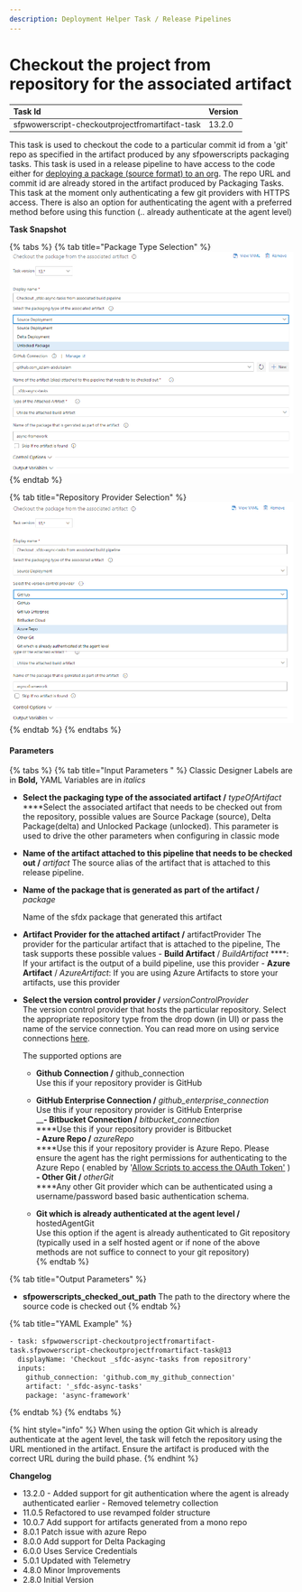```yaml
---
description: Deployment Helper Task / Release Pipelines
---
```


# Checkout the project from repository for the associated artifact

| Task Id | Version |
| :--- | :--- |
| sfpwowerscript-checkoutprojectfromartifact-task | 13.2.0 |

This task is used to checkout the code to a particular commit id from a 'git' repo as specified in the artifact produced by any  sfpowerscripts packaging tasks. This task is used in a release pipeline to have access to the code either for [deploying a package \(source format\) to an org](deploy-a-source-repo-to-org.md). The repo URL and commit id are already stored in the artifact produced by Packaging Tasks. This task at the moment only authenticating a few git  providers with HTTPS access. There is also an option for authenticating the agent with a preferred method before using this function \(.. already authenticate at the agent level\)

**Task Snapshot**

{% tabs %}
{% tab title="Package Type Selection" %}
![Checkout package artifacts support multiple types of packages](../../../.gitbook/assets/checkout-source-from-a-build-artifact.png)
{% endtab %}

{% tab title="Repository Provider Selection" %}
![Repository Provider Selection](../../../.gitbook/assets/checkout-source-from-a-build-artifact-reposiitory-options.png)
{% endtab %}
{% endtabs %}

#### **P**arameters

{% tabs %}
{% tab title="Input Parameters " %}
Classic Designer Labels are in **Bold,**  YAML Variables are in _italics_

* **Select the packaging type of the associated artifact /** _typeOfArtifact_ ****Select the associated artifact that needs to be checked out from the repository, possible values are Source Package \(source\), Delta Package\(delta\) and Unlocked Package \(unlocked\). This parameter is used to drive the other parameters when configuring in classic mode 
* **Name of the artifact attached to this pipeline that needs to be checked out /** _artifact_ The source alias of the artifact that is attached to this release pipeline.  
* **Name of the package that is generated as part of the artifact /** _package_

  Name of the sfdx package that generated this artifact

 

* **Artifact Provider for the attached artifact /** artifactProvider The provider for the particular artifact that is attached to the pipeline, The task supports these possible values  - **Build Artifact** / _BuildArtifact_ ****: If your artifact is the output of a build pipeline, use this provider -  **Azure Artifact** / _AzureArtifact_: If you are using Azure Artifacts to store your artifacts, use this provider 
* **Select the version control provider /** _versionControlProvider_  
  The version control provider that hosts the particular repository. Select the appropriate repository type from the drop down \(in UI\) or pass the name of the service connection. You can read more on using service connections  [here](https://docs.microsoft.com/en-us/azure/devops/pipelines/library/service-endpoints?view=azure-devops&tabs=yaml).

  
  The supported options are    
  
  -  **Github Connection /** github\_connection  
    Use this if your repository  provider is GitHub  
  -  **GitHub Enterprise Connection /** _github\_enterprise\_connection_   
     Use this if your repository provider is GitHub Enterprise  
  __**- Bitbucket Connection /** _bitbucket\_connection_  
     ****Use this if your repository provider is Bitbucket  
  **- Azure Repo /** _azureRepo_  
   ****Use this if your repository provider is Azure Repo. Please ensure the agent has the right permissions for authenticating to the Azure Repo \( enabled by  '[Allow Scripts to access the OAuth Token'](https://docs.microsoft.com/en-us/azure/devops/pipelines/build/options?view=azure-devops#allow-scripts-to-access-the-oauth-token) \)  
  **- Other Git /** _otherGit_  
   ****Any other Git provider which can be authenticated using a username/password based basic authentication schema.  
  
  - **Git which is already authenticated at the agent level /** hostedAgentGit  
  Use this option if the agent is already authenticated to Git repository \(typically used in a self hosted agent or if none of the above methods are not suffice to connect to your git repository\)  
{% endtab %}

{% tab title="Output Parameters" %}
* **sfpowerscripts\_checked\_out\_path** The path to the directory where the source code is checked out
{% endtab %}

{% tab title="YAML Example" %}
```text
- task: sfpwowerscript-checkoutprojectfromartifact-task.sfpwowerscript-checkoutprojectfromartifact-task@13
  displayName: 'Checkout _sfdc-async-tasks from repositrory'
  inputs:
    github_connection: 'github.com_my_github_connection'
    artifact: '_sfdc-async-tasks'
    package: 'async-framework'

```
{% endtab %}
{% endtabs %}

{% hint style="info" %}
When using the option Git which is already authenticate at the agent level, the task will fetch the repository using the URL mentioned in the artifact. Ensure the artifact is produced with the correct URL during the build phase.
{% endhint %}

**Changelog**

* 13.2.0   -  Added support for git authentication where the agent is already authenticated earlier -   Removed telemetry collection 
* 11.0.5 Refactored to use revamped folder structure
* 10.0.7 Add support for artifacts generated from a mono repo
* 8.0.1 Patch issue with azure Repo
* 8.0.0 Add support for Delta Packaging
* 6.0.0 Uses Service Credentials
* 5.0.1 Updated with Telemetry
* 4.8.0 Minor Improvements
* 2.8.0 Initial Version

